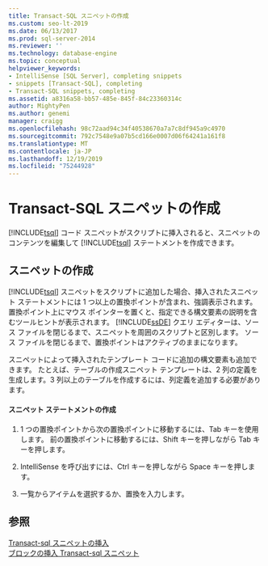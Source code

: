 ```yaml
---
title: Transact-SQL スニペットの作成
ms.custom: seo-lt-2019
ms.date: 06/13/2017
ms.prod: sql-server-2014
ms.reviewer: ''
ms.technology: database-engine
ms.topic: conceptual
helpviewer_keywords:
- IntelliSense [SQL Server], completing snippets
- snippets [Transact-SQL], completing
- Transact-SQL snippets, completing
ms.assetid: a8316a58-bb57-485e-845f-84c23360314c
author: MightyPen
ms.author: genemi
manager: craigg
ms.openlocfilehash: 98c72aad94c34f40538670a7a7c8df945a9c4970
ms.sourcegitcommit: 792c7548e9a07b5cd166e0007d06f64241a161f8
ms.translationtype: MT
ms.contentlocale: ja-JP
ms.lasthandoff: 12/19/2019
ms.locfileid: "75244928"
---
```

# <a name="complete-transact-sql-snippets"></a>Transact-SQL スニペットの作成
  
  [!INCLUDE[tsql](../../includes/tsql-md.md)] コード スニペットがスクリプトに挿入されると、スニペットのコンテンツを編集して [!INCLUDE[tsql](../../includes/tsql-md.md)] ステートメントを作成できます。  
  
## <a name="completing-snippets"></a>スニペットの作成  
 
  [!INCLUDE[tsql](../../includes/tsql-md.md)] スニペットをスクリプトに追加した場合、挿入されたスニペット ステートメントには 1 つ以上の置換ポイントが含まれ、強調表示されます。 置換ポイント上にマウス ポインターを置くと、指定できる構文要素の説明を含むツールヒントが表示されます。 
  [!INCLUDE[ssDE](../../includes/ssde-md.md)] クエリ エディターは、ソース ファイルを閉じるまで、スニペットを周囲のスクリプトと区別します。 ソース ファイルを閉じるまで、置換ポイントはアクティブのままになります。  
  
 スニペットによって挿入されたテンプレート コードに追加の構文要素も追加できます。 たとえば、テーブルの作成スニペット テンプレートは、2 列の定義を生成します。3 列以上のテーブルを作成するには、列定義を追加する必要があります。  
  
#### <a name="completing-the-snippet-statement"></a>スニペット ステートメントの作成  
  
1.  1 つの置換ポイントから次の置換ポイントに移動するには、Tab キーを使用します。 前の置換ポイントに移動するには、Shift キーを押しながら Tab キーを押します。  
  
2.  IntelliSense を呼び出すには、Ctrl キーを押しながら Space キーを押します。  
  
3.  一覧からアイテムを選択するか、置換を入力します。  
  
## <a name="see-also"></a>参照  
 [Transact-sql スニペットの挿入](insert-transact-sql-snippets.md)   
 [ブロックの挿入 Transact-sql スニペット](insert-surround-with-transact-sql-snippets.md)  
  
  
